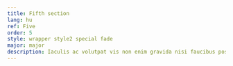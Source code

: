 ```yaml
---
title: Fifth section
lang: hu
ref: Five
order: 5
style: wrapper style2 special fade
major: major
description: Iaculis ac volutpat vis non enim gravida nisi faucibus posuere arcu consequat
---
```

